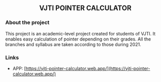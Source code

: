 <!-- PROJECT LOGO -->
<br />
<p align="center">
  <h2 align="center">
    VJTI POINTER CALCULATOR
  </h2>
</p>

### About the project
This project is an academic-level project created for students of VJTI. It enables easy calculation of pointer depending on their grades. All the branches and syllabus are taken according to those during 2021.

### Links

-   APP:  [https://vjti-pointer-calculator.web.app/](https://vjti-pointer-calculator.web.app/)
